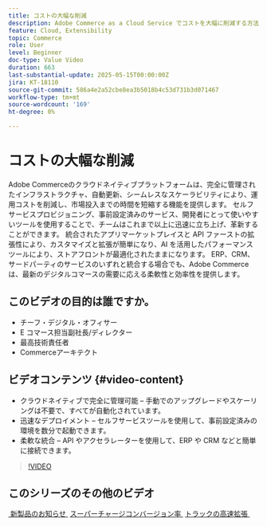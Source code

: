 ```yaml
---
title: コストの大幅な削減
description: Adobe Commerce as a Cloud Service でコストを大幅に削減する方法を説明します。
feature: Cloud, Extensibility
topic: Commerce
role: User
level: Beginner
doc-type: Value Video
duration: 663
last-substantial-update: 2025-05-15T00:00:00Z
jira: KT-18110
source-git-commit: 586a4e2a52cbe8ea3b5018b4c53d731b3d071467
workflow-type: tm+mt
source-wordcount: '169'
ht-degree: 0%

---
```



# コストの大幅な削減

Adobe Commerceのクラウドネイティブプラットフォームは、完全に管理されたインフラストラクチャ、自動更新、シームレスなスケーラビリティにより、運用コストを削減し、市場投入までの時間を短縮する機能を提供します。 セルフサービスプロビジョニング、事前設定済みのサービス、開発者にとって使いやすいツールを使用することで、チームはこれまで以上に迅速に立ち上げ、革新することができます。 統合されたアプリマーケットプレイスと API ファーストの拡張性により、カスタマイズと拡張が簡単になり、AI を活用したパフォーマンスツールにより、ストアフロントが最適化されたままになります。 ERP、CRM、サードパーティのサービスのいずれと統合する場合でも、Adobe Commerceは、最新のデジタルコマースの需要に応える柔軟性と効率性を提供します。

## このビデオの目的は誰ですか。

* チーフ・デジタル・オフィサー
* E コマース担当副社長/ディレクター
* 最高技術責任者
* Commerceアーキテクト

## ビデオコンテンツ {#video-content}

* クラウドネイティブで完全に管理可能 – 手動でのアップグレードやスケーリングは不要で、すべてが自動化されています。
* 迅速なデプロイメント – セルフサービスツールを使用して、事前設定済みの環境を数分で起動できます。
* 柔軟な統合 – API やアクセラレーターを使用して、ERP や CRM などと簡単に接続できます。

>[!VIDEO](https://video.tv.adobe.com/v/3458485/?learn=on&enablevpops)

## このシリーズのその他のビデオ

[&#x200B; 新製品のお知らせ &#x200B;](./new-product-announcements.md)
[&#x200B; スーパーチャージコンバージョン率 &#x200B;](./supercharge-conversion-rates.md)
[&#x200B; トラックの高速拡張 &#x200B;](fast-track-expansion.md)
